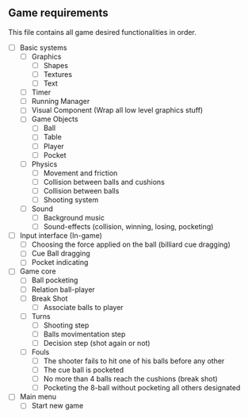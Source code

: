 ## Game requirements

This file contains all game desired functionalities in order.

- [ ] Basic systems
	- [ ] Graphics
		- [ ] Shapes
		- [ ] Textures
		- [ ] Text
	- [ ] Timer
	- [ ] Running Manager
	- [ ] Visual Component (Wrap all low level graphics stuff)
	- [ ] Game Objects
		- [ ] Ball
		- [ ] Table
		- [ ] Player
		- [ ] Pocket
	- [ ] Physics
		- [ ] Movement and friction
		- [ ] Collision between balls and cushions
		- [ ] Collision between balls
		- [ ] Shooting system
	- [ ] Sound
		- [ ] Background music
		- [ ] Sound-effects (collision, winning, losing, pocketing)

- [ ] Input interface (In-game)
	- [ ] Choosing the force applied on the ball (billiard cue dragging)
	- [ ] Cue Ball dragging
	- [ ] Pocket indicating

- [ ] Game core
	- [ ] Ball pocketing
	- [ ] Relation ball-player
	- [ ] Break Shot
		- [ ] Associate balls to player
	- [ ] Turns
		- [ ] Shooting step
		- [ ] Balls movimentation step
		- [ ] Decision step (shot again or not)
	- [ ] Fouls
		- [ ] The shooter fails to hit one of his balls before any other
		- [ ] The cue ball is pocketed
		- [ ] No more than 4 balls reach the cushions (break shot)
		- [ ] Pocketing the 8-ball without pocketing all others designated

- [ ] Main menu
	- [ ] Start new game
